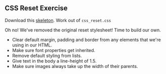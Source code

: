 ## CSS Reset Exercise

Download this [skeleton][skeleton]. Work out of `css_reset.css`

[skeleton]: http://assets.aaonline.io/fullstack/html-css/micro-projects/css_reset/skeleton.zip

Oh no! We've removed the original reset stylesheet! Time to build our own.

* Clear default margin, padding and border from any elements that we're using in our HTML.
* Make sure font properties get inherited.
* Remove default styling from lists.
* Give text in the body a line-height of 1.5.
* Make sure images always take up the width of their parents.
